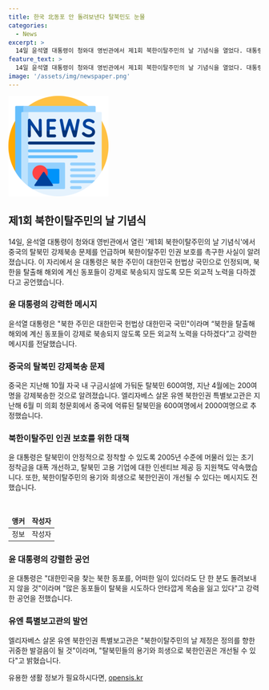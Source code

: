 ```yaml
---
title: 한국 北동포 안 돌려보낸다 탈북민도 눈물
categories:
  - News
excerpt: >
  14일 윤석열 대통령이 청와대 영빈관에서 제1회 북한이탈주민의 날 기념식을 열었다. 대통령은 북한 주민을 대한민국 국민으로 인정하고, 북한이탈주민 인권 보호를 촉구하며, 탈북민들의 안정적인 정착을 약속했다. 이에 대한 박수와 함성 속에서 대통령은 탈북민 현실을 담은 영상을 시청하며 눈물을 보였고, 유엔 보고관은 탈북민들의 용기와 희생으로 북한인권이 개선될 수 있다고 말했다.
feature_text: >
  14일 윤석열 대통령이 청와대 영빈관에서 제1회 북한이탈주민의 날 기념식을 열었다. 대통령은 북한 주민을 대한민국 국민으로 인정하고, 북한이탈주민 인권 보호를 촉구하며, 탈북민들의 안정적인 정착을 약속했다. 이에 대한 박수와 함성 속에서 대통령은 탈북민 현실을 담은 영상을 시청하며 눈물을 보였고, 유엔 보고관은 탈북민들의 용기와 희생으로 북한인권이 개선될 수 있다고 말했다.
image: '/assets/img/newspaper.png'
---
```


<p><img src="/assets/img/newspaper.png" alt="kimp 속보" /></p>

<h2 data-ke-size="size26">제1회 북한이탈주민의 날 기념식</h2>

<p data-ke-size="size16">14일, 윤석열 대통령이 청와대 영빈관에서 열린 '제1회 북한이탈주민의 날 기념식'에서 중국의 탈북민 강제북송 문제를 언급하며 북한이탈주민 인권 보호를 촉구한 사실이 알려졌습니다. 이 자리에서 윤 대통령은 북한 주민이 대한민국 헌법상 국민으로 인정되며, 북한을 탈출해 해외에 계신 동포들이 강제로 북송되지 않도록 모든 외교적 노력을 다하겠다고 공언했습니다.</p>

<h3 data-ke-size="size24">윤 대통령의 강력한 메시지</h3>

<p data-ke-size="size16">윤석열 대통령은 "북한 주민은 대한민국 헌법상 대한민국 국민"이라며 “북한을 탈출해 해외에 계신 동포들이 강제로 북송되지 않도록 모든 외교적 노력을 다하겠다”고 강력한 메시지를 전달했습니다.</p>

<h3 data-ke-size="size24">중국의 탈북민 강제북송 문제</h3>

<p data-ke-size="size16">중국은 지난해 10월 자국 내 구금시설에 가둬둔 탈북민 600여명, 지난 4월에는 200여명을 강제북송한 것으로 알려졌습니다. 엘리자베스 살몬 유엔 북한인권 특별보고관은 지난해 6월 미 의회 청문회에서 중국에 억류된 탈북민을 600여명에서 2000여명으로 추정했습니다.</p>

<h3 data-ke-size="size24">북한이탈주민 인권 보호를 위한 대책</h3>

<p data-ke-size="size16">윤 대통령은 탈북민이 안정적으로 정착할 수 있도록 2005년 수준에 머물러 있는 초기 정착금을 대폭 개선하고, 탈북민 고용 기업에 대한 인센티브 제공 등 지원책도 약속했습니다. 또한, 북한이탈주민의 용기와 희생으로 북한인권이 개선될 수 있다는 메시지도 전했습니다.</p>

<p data-ke-size="size16">&nbsp;</p>

<table>
    <thead>
        <tr>
            <td style="text-align: center; height: 17px;"><b>앵커</b></td>
            <td style="text-align: center; height: 17px;"><b>작성자</b></td>
        </tr>
    </thead>
    <tbody>
        <tr>
            <td style="text-align: center; height: 17px;">정보</td>
            <td style="text-align: center; height: 17px;">작성자</td>
        </tr>
    </tbody>
</table>

<h3 data-ke-size="size24">윤 대통령의 강렬한 공언</h3>

<p data-ke-size="size16">윤 대통령은 "대한민국을 찾는 북한 동포를, 어떠한 일이 있더라도 단 한 분도 돌려보내지 않을 것"이라며 "많은 동포들이 탈북을 시도하다 안타깝게 목숨을 잃고 있다"고 강력한 공언을 전했습니다.</p>

<h3 data-ke-size="size24">유엔 특별보고관의 발언</h3>

<p data-ke-size="size16">엘리자베스 살몬 유엔 북한인권 특별보고관은 "북한이탈주민의 날 제정은 정의를 향한 귀중한 발걸음이 될 것"이라며, "탈북민들의 용기와 희생으로 북한인권은 개선될 수 있다"고 밝혔습니다.</p>
유용한 생활 정보가 필요하시다면, <a href="https://opensis.kr" rel="dofollow">opensis.kr</a>


